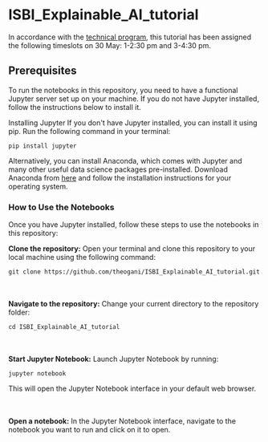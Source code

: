 # ISBI_Explainable_AI_tutorial

In accordance with the [technical program](https://biomedicalimaging.org/2024/technical-program-overview/), this tutorial has been assigned the following timeslots on 30 May: 1-2:30 pm and 3-4:30 pm.

## Prerequisites
To run the notebooks in this repository, you need to have a functional Jupyter server set up on your machine. If you do not have Jupyter installed, follow the instructions below to install it.

Installing Jupyter
If you don't have Jupyter installed, you can install it using pip. Run the following command in your terminal:

    pip install jupyter

Alternatively, you can install Anaconda, which comes with Jupyter and many other useful data science packages pre-installed. Download Anaconda from  [here](https://docs.anaconda.com/free/anaconda/install/) and follow the installation instructions for your operating system.

### How to Use the Notebooks
Once you have Jupyter installed, follow these steps to use the notebooks in this repository:

**Clone the repository:** Open your terminal and clone this repository to your local machine using the following command:

    git clone https://github.com/theogani/ISBI_Explainable_AI_tutorial.git

<br/><br/>
**Navigate to the repository:** Change your current directory to the repository folder:

    cd ISBI_Explainable_AI_tutorial

<br/><br/>
**Start Jupyter Notebook:** Launch Jupyter Notebook by running:

    jupyter notebook

This will open the Jupyter Notebook interface in your default web browser.

<br/><br/>
**Open a notebook:** In the Jupyter Notebook interface, navigate to the notebook you want to run and click on it to open.
